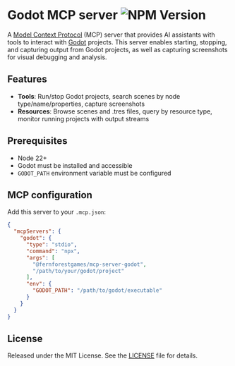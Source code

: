 # Godot MCP server ![NPM Version](https://img.shields.io/npm/v/%40fernforestgames%2Fmcp-server-godot)

A [Model Context Protocol](https://modelcontextprotocol.io) (MCP) server that provides AI assistants with tools to interact with [Godot](https://godotengine.org) projects. This server enables starting, stopping, and capturing output from Godot projects, as well as capturing screenshots for visual debugging and analysis.

## Features

- **Tools**: Run/stop Godot projects, search scenes by node type/name/properties, capture screenshots
- **Resources**: Browse scenes and .tres files, query by resource type, monitor running projects with output streams

## Prerequisites

- Node 22+
- Godot must be installed and accessible
- `GODOT_PATH` environment variable must be configured

## MCP configuration

Add this server to your `.mcp.json`:

```json
{
  "mcpServers": {
    "godot": {
      "type": "stdio",
      "command": "npx",
      "args": [
        "@fernforestgames/mcp-server-godot",
        "/path/to/your/godot/project"
      ],
      "env": {
        "GODOT_PATH": "/path/to/godot/executable"
      }
    }
  }
}
```

## License

Released under the MIT License. See the [LICENSE](LICENSE) file for details.
